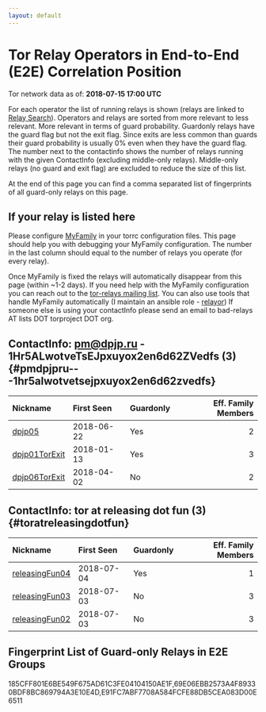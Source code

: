 ```yaml
---
layout: default
---
```



# Tor Relay Operators in End-to-End (E2E) Correlation Position

Tor network data as of: **2018-07-15 17:00 UTC**

For each operator the list of running relays is shown (relays are linked to [Relay Search](https://metrics.torproject.org/rs.html)).
Operators and relays are sorted from more relevant to less relevant. More relevant in terms of guard probability.
Guardonly relays have the guard flag but not the exit flag.
Since exits are less common than guards their guard probability is usually 0% even when they have the guard flag.
The number next to the contactinfo shows the number of relays running with the given ContactInfo (excluding middle-only relays).
Middle-only relays (no guard and exit flag) are excluded to reduce the size of this list.

At the end of this page you can find a comma separated list of fingerprints of all guard-only relays on this page.

## If your relay is listed here
Please configure [MyFamily](https://www.torproject.org/docs/tor-manual.html.en#MyFamily) in your torrc configuration files.
This page should help you with debugging your MyFamily configuration. The number in the last column should equal to the number of
relays you operate (for every relay).

Once MyFamily is fixed the relays will automatically disappear from this page (within ~1-2 days).
If you need help with the MyFamily configuration you can reach out to the
[tor-relays mailing list](https://lists.torproject.org/cgi-bin/mailman/listinfo/tor-relays).
You can also use tools that handle MyFamily automatically (I maintain an ansible role - 
[relayor](https://medium.com/@nusenu/deploying-tor-relays-with-ansible-6612593fa34d))
If someone else is using your contactInfo please send an email to bad-relays AT lists DOT torproject DOT org.


## ContactInfo: pm@dpjp.ru - 1Hr5ALwotveTsEJpxuyox2en6d62ZVedfs (3) {#pmdpjpru---1hr5alwotvetsejpxuyox2en6d62zvedfs}

| Nickname                                                                                                 | First Seen   | Guardonly   |   Eff. Family Members |
|:---------------------------------------------------------------------------------------------------------|:-------------|:------------|----------------------:|
| [dpjp05](https://metrics.torproject.org/rs.html#details/185CFF801E6BE549F675AD61C3FE04104150AE1F)        | 2018-06-22   | Yes         |                     2 |
| [dpjp01TorExit](https://metrics.torproject.org/rs.html#details/69E06EBB2573A4F89330BDF8BC869794A3E10E4D) | 2018-01-13   | Yes         |                     3 |
| [dpjp06TorExit](https://metrics.torproject.org/rs.html#details/C5AFC0EC23AC7FB19067FC4C511316A4CE38C32F) | 2018-04-02   | No          |                     2 |

## ContactInfo: tor at releasing dot fun (3) {#toratreleasingdotfun}

| Nickname                                                                                                  | First Seen   | Guardonly   |   Eff. Family Members |
|:----------------------------------------------------------------------------------------------------------|:-------------|:------------|----------------------:|
| [releasingFun04](https://metrics.torproject.org/rs.html#details/E91FC7ABF7708A584FCFE88DB5CEA083D00E6511) | 2018-07-04   | Yes         |                     1 |
| [releasingFun03](https://metrics.torproject.org/rs.html#details/0644F3CCE5141F679D8509D100E068FFAA531350) | 2018-07-03   | No          |                     3 |
| [releasingFun02](https://metrics.torproject.org/rs.html#details/B26F12939CE5FE0D21E70429DDB51DDA3DB4CACF) | 2018-07-03   | No          |                     3 |


## Fingerprint List of Guard-only Relays in E2E Groups

185CFF801E6BE549F675AD61C3FE04104150AE1F,69E06EBB2573A4F89330BDF8BC869794A3E10E4D,E91FC7ABF7708A584FCFE88DB5CEA083D00E6511